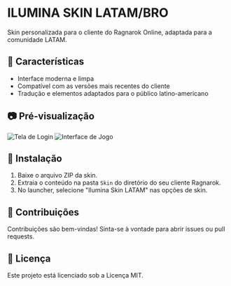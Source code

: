 # ILUMINA SKIN LATAM/BRO

Skin personalizada para o cliente do Ragnarok Online, adaptada para a comunidade LATAM.

## 🎨 Características

- Interface moderna e limpa
- Compatível com as versões mais recentes do cliente
- Tradução e elementos adaptados para o público latino-americano

## 📷 Pré-visualização

![Tela de Login](assets/images/login.png)
![Interface de Jogo](assets/images/game_interface.png)

## 🚀 Instalação

1. Baixe o arquivo ZIP da skin.
2. Extraia o conteúdo na pasta `Skin` do diretório do seu cliente Ragnarok.
3. No launcher, selecione "Ilumina Skin LATAM" nas opções de skin.

## 🙌 Contribuições

Contribuições são bem-vindas! Sinta-se à vontade para abrir issues ou pull requests.

## 📄 Licença

Este projeto está licenciado sob a Licença MIT.
